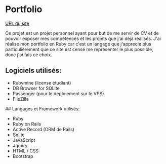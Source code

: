 # Portfolio

[URL du site](http://www.brunomarty.fr)

Ce projet est un projet personnel ayant pour but de me servir de CV et de pouvoir exposer mes compétences et les projets que j'ai déjà réalisés. 
J'ai réalisé mon portfolio en Ruby car c'est un langage que j'apprecie plus particulièrement que ce site est censé me représenter le plus possible, donc j'ai fais ce choix.

## Logiciels utilisés:

- Rubymine (license étudiant)
- DB Browser for SQLite
- Passenger (pour le deploiement sur le VPS)
- FileZilla

## Langages et Framework utilisés:

- Ruby 
- Ruby on Rails 
- Active Record (ORM de Rails)
- Sqlite
- JavaScript
- Jquery
- HTML / CSS
- Bootstrap

